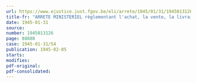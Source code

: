 ```yaml
---
url: https://www.ejustice.just.fgov.be/eli/arrete/1945/01/31/1945013126/justel
title-fr: "ARRETE MINISTERIEL règlementant l'achat, la vente, la livraison, le façonnage, la transformation et l'emploi du bois <abrogé par AM 03-10-1945; art. 8>"
date: 1945-01-31
source:
number: 1945013126
page: 88888
case: 1945-01-31/54
publication: 1945-02-05
starts:
modifies:
pdf-original:
pdf-consolidated:
---
```


